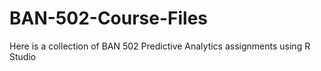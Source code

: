 # BAN-502-Course-Files
Here is a collection of BAN 502 Predictive Analytics assignments using R Studio
